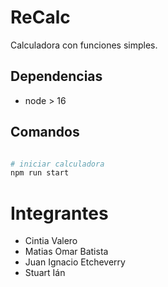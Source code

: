 # ReCalc

Calculadora con funciones simples.

## Dependencias

- node > 16

## Comandos

```bash

# iniciar calculadora
npm run start
```

# Integrantes
- Cintia Valero
- Matias Omar Batista
- Juan Ignacio Etcheverry
- Stuart Ián 
